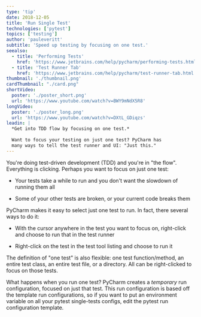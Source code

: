 ```yaml
---
type: 'tip'
date: 2018-12-05
title: 'Run Single Test'
technologies: ['pytest']
topics: ['testing']
author: 'pauleveritt'
subtitle: 'Speed up testing by focusing on one test.'
seealso:
  - title: 'Performing Tests'
    href: 'https://www.jetbrains.com/help/pycharm/performing-tests.html'
  - title: 'Test Runner Tab'
    href: 'https://www.jetbrains.com/help/pycharm/test-runner-tab.html'
thumbnail: './thumbnail.png'
cardThumbnail: "./card.png"
shortVideo:
  poster: './poster_short.png'
  url: 'https://www.youtube.com/watch?v=BWY9mNdX5R8'
longVideo:
  poster: './poster_long.png'
  url: 'https://www.youtube.com/watch?v=DXtL_GDiqzs'
leadin: |
  *Get into TDD flow by focusing on one test.*
  
  Want to focus your testing on just one test? PyCharm has 
  many ways to tell the test runner and UI: "Just this."
---
```


You're doing test-driven development (TDD) and you're in "the flow".
Everything is clicking. Perhaps you want to focus on just one test:

- Your tests take a while to run and you don't want the slowdown of
  running them all

- Some of your other tests are broken, or your current code breaks
  them

PyCharm makes it easy to select just one test to run. In fact, there
several ways to do it:

- With the cursor anywhere in the test you want to focus on, right-click
  and choose to run that in the test runner

- Right-click on the test in the test tool listing and choose to
  run it

The definition of "one test" is also flexible: one test function/method,
an entire test class, an entire test file, or a directory. All can be
right-clicked to focus on those tests.

What happens when you run one test? PyCharm creates a _temporary_ run
configuration, focused on just that test. This run configuration is
based off the template run configurations, so if you want to put an
environment variable on all your pytest single-tests configs, edit the
pytest run configuration template.
